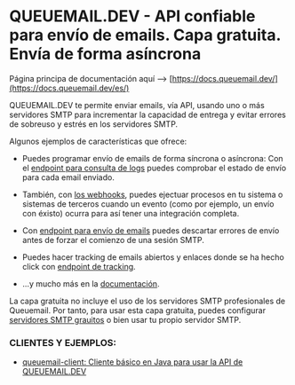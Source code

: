 # QUEUEMAIL.DEV - API confiable para envío de emails. Capa gratuita. Envía de forma asíncrona

Página principa de documentación aquí --> [https://docs.queuemail.dev/](https://docs.queuemail.dev/es/)

QUEUEMAIL.DEV te permite enviar emails, vía API, usando uno o más servidores SMTP para incrementar la capacidad de entrega y evitar errores de sobreuso y estrés en los servidores SMTP.

Algunos ejemplos de características que ofrece:

- Puedes programar envío de emails de forma síncrona o asíncrona: Con el [endpoint para consulta de logs](api-logs.md) puedes comprobar el estado de envío para cada email enviado.

- También, con [los webhooks](features-webhooks.md), puedes ejectuar procesos en tu sistema o sistemas de terceros cuando un evento (como por ejemplo, un envío con éxisto) ocurra para así tener una integración completa.

- Con [endpoint para envío de emails](api-emails.md) puedes descartar errores de envío antes de forzar el comienzo de una sesión SMTP.

- Puedes hacer tracking de emails abiertos y enlaces donde se ha hecho click con [endpoint de tracking](api-tracking.md).

- ...y mucho más en la [documentación](https://docs.queuemail.dev/es).

La capa gratuita no incluye el uso de los servidores SMTP profesionales de Queuemail. Por tanto, para usar esta capa gratuita, puedes configurar [servidores SMTP grauitos](other-freesmtps.md) o bien usar tu propio servidor SMTP.



### CLIENTES Y EJEMPLOS:

* [queuemail-client: Cliente básico en Java para usar la API de QUEUEMAIL.DEV](https://github.com/queuemail/docs-and-examples/tree/main/queuemail-client)


